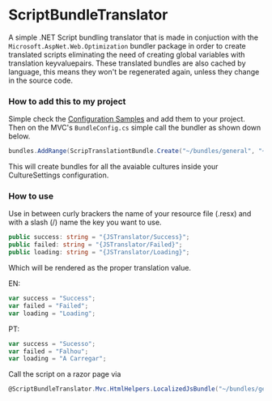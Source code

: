 # ScriptBundleTranslator
A simple .NET Script bundling translator that is made in conjuction with the `Microsoft.AspNet.Web.Optimization` bundler package in order to create translated scripts eliminating the need of creating global variables with translation keyvaluepairs.
These translated bundles are also cached by language, this means they won't be regenerated again, unless they change in the source code.

### How to add this to my project ###
Simple check the [Configuration Samples](https://github.com/query-js/ScriptBundleTranslator/tree/master/ScriptBundleTranslator/ConfigExamples) and add them to your project. 
Then on the MVC's `BundleConfig.cs`  simple call the bundler as shown down below.

```csharp
bundles.AddRange(ScripTranslationtBundle.Create("~/bundles/general", "~/Scripts/General/General.js"));
```

This will create bundles for all the avaiable cultures inside your CultureSettings configuration.

### How to use ###
Use in between curly brackers the name of your resource file (.resx) and with a slash (/) name the key you want to use.

```typescript
public success: string = "{JSTranslator/Success}";
public failed: string = "{JSTranslator/Failed}";
public loading: string = "{JSTranslator/Loading}";
```
Which will be rendered as the proper translation value.

EN:
```javascript
var success = "Success";
var failed = "Failed";
var loading = "Loading";
```

PT:
```javascript
var success = "Sucesso";
var failed = "Falhou";
var loading = "A Carregar";
```

Call the script on a razor page via

```csharp
@ScriptBundleTranslator.Mvc.HtmlHelpers.LocalizedJsBundle("~/bundles/general")
```
